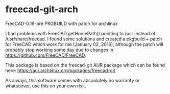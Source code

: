 # freecad-git-arch
FreeCAD-0.16-pre PKGBUILD with patch for archlinux

I had problems with FreeCAD.getHomePath() pointing to /usr instead of /usr/share/freecad. I found some solutions and created a pkgbuild + patch for FreeCAD which work for me (January 02, 2016), although the patch will probably stop working some day due to changes in https://github.com/FreeCAD/FreeCAD.

This package is based on the freecad-git AUR package which can be found here:
https://aur.archlinux.org/packages/freecad-git

As always, this software comes with absoulutely no warranty or whatsoever, use this on your own risk.
